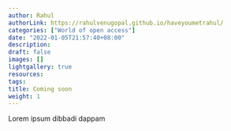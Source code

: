 ```yaml
---
author: Rahul
authorLink: https://rahulvenugopal.github.io/haveyoumetrahul/
categories: ["World of open access"]
date: "2022-01-05T21:57:40+08:00"
description: 
draft: false
images: []
lightgallery: true
resources:
tags:
title: Coming soon
weight: 1
---
```


Lorem ipsum dibbadi dappam